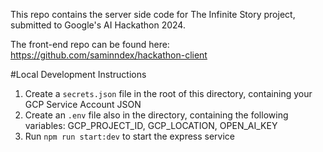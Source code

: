 This repo contains the server side code for The Infinite Story project, submitted to Google's AI Hackathon 2024.

The front-end repo can be found here: https://github.com/saminndex/hackathon-client

#Local Development Instructions

1. Create a `secrets.json` file in the root of this directory, containing your GCP Service Account JSON
2. Create an `.env` file also in the directory, containing the following variables: GCP_PROJECT_ID, GCP_LOCATION, OPEN_AI_KEY
3. Run `npm run start:dev` to start the express service
